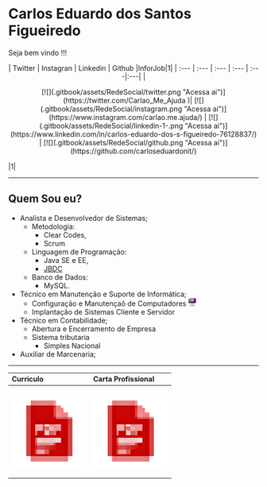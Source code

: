 # Carlos Eduardo dos Santos Figueiredo

Seja bem vindo !!!
<p align= "center">
| Twitter | Instagran | Linkedin | Github  |InforJob|1|
| :--- | :--- | :--- | :--- | :---|:---|
| <p align ="center">[![](.gitbook/assets/RedeSocial/twitter.png "Acessa ai")](https://twitter.com/Carlao_Me_Ajuda )| [![](.gitbook/assets/RedeSocial/instagram.png "Acessa ai")](https://www.instagram.com/carlao.me.ajuda/) | [![](.gitbook/assets/RedeSocial/linkedin-1-.png "Acessa ai")](https://www.linkedin.com/in/carlos-eduardo-dos-s-figueiredo-76128837/) | [![](.gitbook/assets/RedeSocial/github.png "Acessa ai")](https://github.com/carloseduardonit/)</p>  |1|
</p>

-------------

## Quem Sou eu?

* Analista e Desenvolvedor de Sistemas;
  * Metodologia:
    * Clear Codes,
    * Scrum
  * Linguagem de Programação:
    * Java SE e EE,
    * [JBDC ](https://github.com/carloseduardonit/ConectordoCarlos "_blank")
  * Banco de Dados:
    * MySQL.
* Técnico em Manutenção e Suporte  de  Informática;
  * Configuração e Manutençaõ de Computadores  <img src =".gitbook/assets/computador.jpeg">
  * Implantação de Sistemas Cliente e Servidor
* Técnico em Contabilidade;
  * Abertura e Encerramento de Empresa
  * Sistema tributaria
    * Simples Nacional
* Auxiliar de Marcenaria;
----------
|Curriculo|Carta Profissional|
|:---|:---|
|<p align = "center"><img src =".gitbook/assets/Diversos/pdf.png"></p>|<img src =".gitbook/assets/Diversos/pdf.png">|